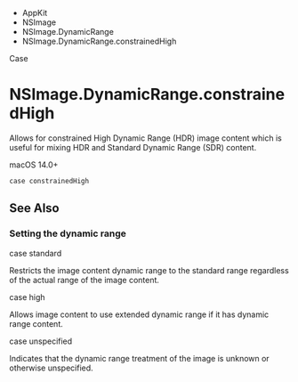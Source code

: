 

- AppKit
- NSImage
- NSImage.DynamicRange
-  NSImage.DynamicRange.constrainedHigh 

Case

# NSImage.DynamicRange.constrainedHigh

Allows for constrained High Dynamic Range (HDR) image content which is useful for mixing HDR and Standard Dynamic Range (SDR) content.

macOS 14.0+

``` source
case constrainedHigh
```

## See Also

### Setting the dynamic range

case standard

Restricts the image content dynamic range to the standard range regardless of the actual range of the image content.

case high

Allows image content to use extended dynamic range if it has dynamic range content.

case unspecified

Indicates that the dynamic range treatment of the image is unknown or otherwise unspecified.

